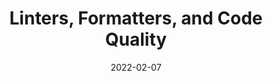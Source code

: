 ---
title: Linters, Formatters, and Code Quality
description: Description here
date: 2022-02-07
released: true
---